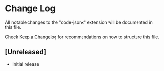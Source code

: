 # Change Log

All notable changes to the "code-jsonx" extension will be documented in this file.

Check [Keep a Changelog](http://keepachangelog.com/) for recommendations on how to structure this file.

## [Unreleased]

- Initial release